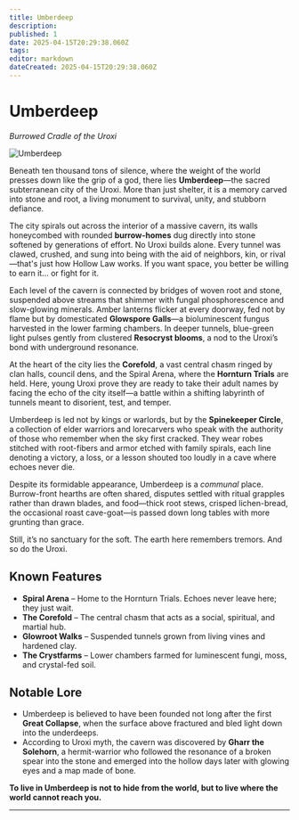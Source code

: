 ```yaml
---
title: Umberdeep
description: 
published: 1
date: 2025-04-15T20:29:38.060Z
tags: 
editor: markdown
dateCreated: 2025-04-15T20:29:38.060Z
---
```


# Umberdeep
*Burrowed Cradle of the Uroxi*

![Umberdeep](assets_task_01jrxhq0fpeahtavh333yqm6v0_img_0.webp)

Beneath ten thousand tons of silence, where the weight of the world presses down like the grip of a god, there lies **Umberdeep**—the sacred subterranean city of the Uroxi. More than just shelter, it is a memory carved into stone and root, a living monument to survival, unity, and stubborn defiance.

The city spirals out across the interior of a massive cavern, its walls honeycombed with rounded **burrow-homes** dug directly into stone softened by generations of effort. No Uroxi builds alone. Every tunnel was clawed, crushed, and sung into being with the aid of neighbors, kin, or rival—that's just how Hollow Law works. If you want space, you better be willing to earn it... or fight for it.

Each level of the cavern is connected by bridges of woven root and stone, suspended above streams that shimmer with fungal phosphorescence and slow-glowing minerals. Amber lanterns flicker at every doorway, fed not by flame but by domesticated **Glowspore Galls**—a bioluminescent fungus harvested in the lower farming chambers. In deeper tunnels, blue-green light pulses gently from clustered **Resocryst blooms**, a nod to the Uroxi’s bond with underground resonance.

At the heart of the city lies the **Corefold**, a vast central chasm ringed by clan halls, council dens, and the Spiral Arena, where the **Hornturn Trials** are held. Here, young Uroxi prove they are ready to take their adult names by facing the echo of the city itself—a battle within a shifting labyrinth of tunnels meant to disorient, test, and temper.

Umberdeep is led not by kings or warlords, but by the **Spinekeeper Circle**, a collection of elder warriors and lorecarvers who speak with the authority of those who remember when the sky first cracked. They wear robes stitched with root-fibers and armor etched with family spirals, each line denoting a victory, a loss, or a lesson shouted too loudly in a cave where echoes never die.

Despite its formidable appearance, Umberdeep is a *communal* place. Burrow-front hearths are often shared, disputes settled with ritual grapples rather than drawn blades, and food—thick root stews, crisped lichen-bread, the occasional roast cave-goat—is passed down long tables with more grunting than grace.

Still, it’s no sanctuary for the soft. The earth here remembers tremors. And so do the Uroxi.

## Known Features

- **Spiral Arena** – Home to the Hornturn Trials. Echoes never leave here; they just wait.
- **The Corefold** – The central chasm that acts as a social, spiritual, and martial hub.
- **Glowroot Walks** – Suspended tunnels grown from living vines and hardened clay.
- **The Crystfarms** – Lower chambers farmed for luminescent fungi, moss, and crystal-fed soil.

## Notable Lore

- Umberdeep is believed to have been founded not long after the first **Great Collapse**, when the surface above fractured and bled light down into the underdeeps.
- According to Uroxi myth, the cavern was discovered by **Gharr the Solehorn**, a hermit-warrior who followed the resonance of a broken spear into the stone and emerged into the hollow days later with glowing eyes and a map made of bone.

**To live in Umberdeep is not to hide from the world, but to live where the world cannot reach you.**

---
